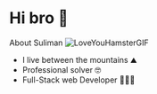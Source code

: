 
 # Hi bro 🤙

About Suliman ![LoveYouHamsterGIF](https://github.com/S0x7E2/S0x7E2/assets/65790722/5de36a38-14ac-46bb-9e2d-9c9300223326)


- I live between the mountains ⛰️
- Professional solver 🤓
- Full-Stack web Developer 👨🏻‍💻







